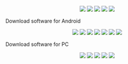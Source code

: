 <p align="center">
<a href="https://github.com/leedzung-autoscrip/Autoscript/blob/master/README.md" target="_blank"><img src="https://img.shields.io/badge/-🏠 Home-blue.svg"></a>
<a href="https://github.com/leedzung-autoscrip/Autoscript/blob/master/demo.md" target="_blank"><img src="https://img.shields.io/badge/-💢 Demo-blue.svg"></a>
<a href="https://github.com/leedzung-autoscrip/Autoscript/blob/master/download.md" target="_blank"><img src="https://img.shields.io/badge/-⏬ Download-blue.svg"></a>
<a href="https://www.youtube.com/playlist?list=PLzBcA76rWoRg98Ef6hva_6S-Txl35Wl5p" target="_blank"><img src="https://img.shields.io/badge/-📺 Tutorials-blue.svg"></a>
<a href="https://github.com/leedzung-autoscrip/Autoscript/blob/master/contact.md" target="_blank"><img src="https://img.shields.io/badge/-📲 Contact-blue.svg"></a>
</p>
Download software for Android 
<p align="center">
<a href="https://play.google.com/store/apps/details?id=com.sonelli.juicessh" target="_blank"><img src="https://img.shields.io/badge/- Juicessh-blue.svg"></a>
<a href="https://play.google.com/store/apps/details?id=net.openvpn.openvpn" target="_blank"><img src="https://img.shields.io/badge/- Juicessh-blue.svg"></a>
<a href="https://play.google.com/store/apps/details?id=com.evozi.injector" target="_blank"><img src="https://img.shields.io/badge/- Juicessh-blue.svg"></a>
<a href="https://play.google.com/store/apps/details?id=org.zwanoo.android.speedtest" target="_blank"><img src="https://img.shields.io/badge/- Juicessh-blue.svg"></a>
<a href="https://play.google.com/store/apps/details?id=com.aor.droidedit" target="_blank"><img src="https://img.shields.io/badge/- Juicessh-blue.svg"></a>
<a href="https://play.google.com/store/apps/details?id=org.connectbot" target="_blank"><img src="https://img.shields.io/badge/- Juicessh-blue.svg"></a>
<a href="https://play.google.com/store/apps/details?id=team.dev.epro.proxyserver" target="_blank"><img src="https://img.shields.io/badge/- Juicessh-blue.svg"></a>
  </p>
Download software for PC
  <p align="center">
<a href="https://the.earth.li/~sgtatham/putty/latest/x86/putty.exe" target="_blank"><img src="https://img.shields.io/badge/-Putty 32bit-blue.svg"></a>
<a href="https://the.earth.li/~sgtatham/putty/latest/x86/putty.exe" target="_blank"><img src="https://img.shields.io/badge/- Juicessh-blue.svg"></a>
<a href="http://www.treshaut.net/tels/windows/putty/x64/putty.exe" target="_blank"><img src="https://img.shields.io/badge/- Juicessh-blue.svg"></a>
<a href="https://bvdl.s3-eu-west-1.amazonaws.com/BvSshServer-Inst.exe" target="_blank"><img src="https://img.shields.io/badge/- Juicessh-blue.svg"></a>
<a href="https://swupdate.openvpn.org/community/releases/openvpn-install-2.4.2-I601.exe" target="_blank"><img src="https://img.shields.io/badge/- Juicessh-blue.svg"></a>
  </p>


